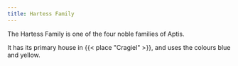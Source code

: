 ```yaml
---
title: Hartess Family
---
```


The Hartess Family is one of the four noble families of Aptis.<!--more-->

It has its primary house in {{< place "Cragiel" >}}, and uses the colours blue and yellow.
